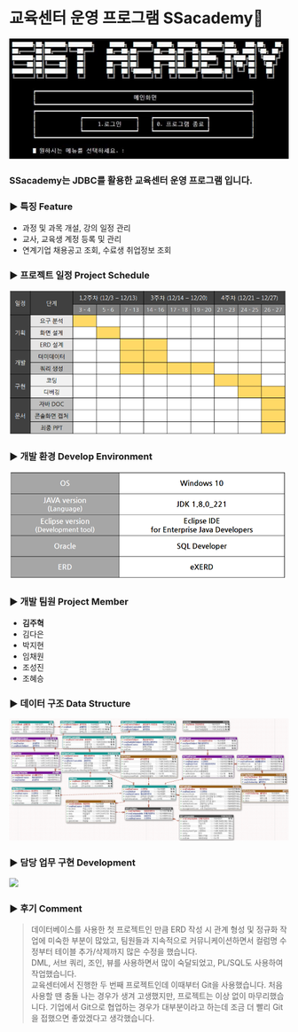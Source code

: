 # 교육센터 운영 프로그램 SSacademy🏫

<img src="images/ssacademy.png">

### SSacademy는 JDBC를 활용한 교육센터 운영 프로그램 입니다.

### ▶ 특징 Feature
+ 과정 및 과목 개설, 강의 일정 관리
+ 교사, 교육생 계정 등록 및 관리
+ 연계기업 채용공고 조회, 수료생 취업정보 조회

### ▶ 프로젝트 일정 Project Schedule
<img src="images/schedule.png" width="500">

### ▶ 개발 환경 Develop Environment
<img src="images/dev_env.png" width="500">

### ▶ 개발 팀원 Project Member
+ __김주혁__
+ 김다은
+ 박지현
+ 임채원
+ 조성진
+ 조혜승

### ▶ 데이터 구조 Data Structure
<img src="images/data_structure.png" width="600">

### ▶ 담당 업무 구현 Development
<img src="images/development.png">

### ▶ 후기 Comment
> 데이터베이스를 사용한 첫 프로젝트인 만큼 ERD 작성 시 관계 형성 및 정규화 작업에 미숙한 부분이 많았고, 팀원들과 지속적으로 커뮤니케이션하면서 컬럼명 수정부터 테이블 추가/삭제까지 많은 수정을 했습니다.   
DML, 서브 쿼리, 조인, 뷰를 사용하면서 많이 숙달되었고, PL/SQL도 사용하여 작업했습니다.   
교육센터에서 진행한 두 번째 프로젝트인데 이때부터 Git을 사용했습니다. 처음 사용할 땐 충돌 나는 경우가 생겨 고생했지만, 프로젝트는 이상 없이 마무리했습니다. 기업에서 Git으로 협업하는 경우가 대부분이라고 하는데 조금 더 빨리 Git을 접했으면 좋았겠다고 생각했습니다.
